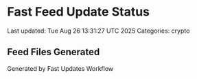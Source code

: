 # Fast Feed Update Status
Last updated: Tue Aug 26 13:31:27 UTC 2025
Categories: crypto

## Feed Files Generated

Generated by Fast Updates Workflow
